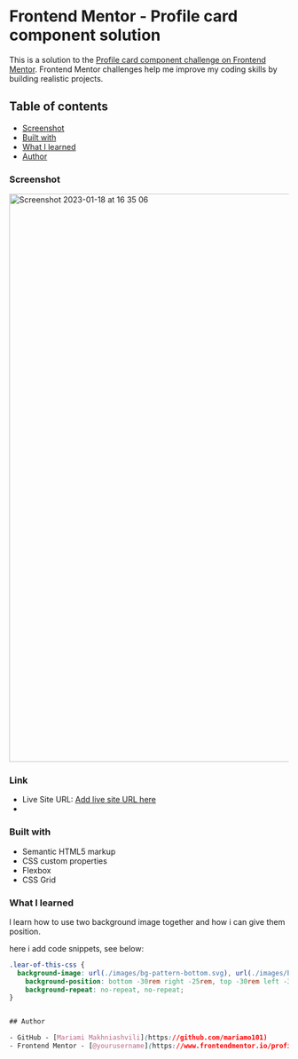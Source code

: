 # Frontend Mentor - Profile card component solution

This is a solution to the [Profile card component challenge on Frontend Mentor](https://www.frontendmentor.io/challenges/profile-card-component-cfArpWshJ). Frontend Mentor challenges help me improve my coding skills by building realistic projects. 

## Table of contents

  - [Screenshot](#screenshot)
  - [Built with](#built-with)
  - [What I learned](#what-i-learned)
  - [Author](#author)


### Screenshot

<img width="1024" alt="Screenshot 2023-01-18 at 16 35 06" src="https://user-images.githubusercontent.com/117212859/213218070-ed467131-53f7-48d7-af6e-a0ab093b194f.png">

### Link

- Live Site URL: [Add live site URL here](https://profile-card-mm.netlify.app/)
- 
### Built with

- Semantic HTML5 markup
- CSS custom properties
- Flexbox
- CSS Grid


### What I learned
 l learn how to use two background image together and how i can give them position.

 here i  add code snippets, see below:

```css
.lear-of-this-css {
  background-image: url(./images/bg-pattern-bottom.svg), url(./images/bg-pattern-top.svg);
    background-position: bottom -30rem right -25rem, top -30rem left -30rem;
    background-repeat: no-repeat, no-repeat;
}


## Author

- GitHub - [Mariami Makhniashvili](https://github.com/mariamo101)
- Frontend Mentor - [@yourusername](https://www.frontendmentor.io/profile/yourusername)

